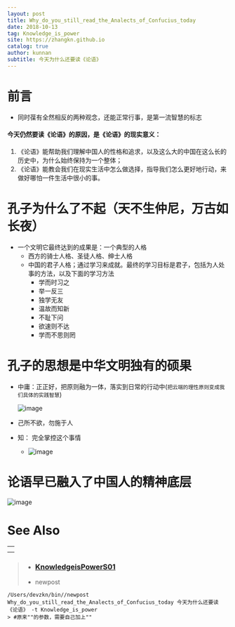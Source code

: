 ```yaml
---
layout: post
title: Why_do_you_still_read_the_Analects_of_Confucius_today
date: 2018-10-13
tag: Knowledge_is_power
site: https://zhangkn.github.io
catalog: true
author: kunnan
subtitle: 今天为什么还要读《论语》
---
```




# 前言



* 同时葆有全然相反的两种观念，还能正常行事，是第一流智慧的标志

#### 今天仍然要读《论语》的原因，是《论语》的现实意义：



1. 《论语》能帮助我们理解中国人的性格和追求，以及这么大的中国在这么长的历史中，为什么始终保持为一个整体；
2. 《论语》能教会我们在现实生活中怎么做选择，指导我们怎么更好地行动，来做好哪怕一件生活中很小的事。







# 孔子为什么了不起（天不生仲尼，万古如长夜）







* 一个文明它最终达到的成果是：一个典型的人格
  * 西方的骑士人格、圣徒人格、绅士人格
  * 中国的君子人格；通过学习来成就。最终的学习目标是君子，包括为人处事的方法，以及下面的学习方法
    * 学而时习之
    * 举一反三
    * 独学无友
    * 温故而知新
    * 不耻下问
    * 欲速则不达
    * 学而不思则罔





# 孔子的思想是中华文明独有的硕果



* 中庸：正正好，把原则融为一体，落实到日常的行动中(`把云端的理性原则变成我们具体的实践智慧`)

  ![image](https://wx4.sinaimg.cn/large/006tBeITgy1fw6pif50qtj31jk0v9u0x.jpg)

* 己所不欲，勿施于人

* 知： 完全掌控这个事情

  * ![image](https://wx4.sinaimg.cn/large/006tBeITgy1fw6pfgdhhgj31jk0v9qv5.jpg)









# 论语早已融入了中国人的精神底层







![image](https://ws1.sinaimg.cn/large/006tBeITgy1fw7oq30smoj31jk0v9u0x.jpg)











# 









# See Also 













|      |
| ---- |
|      |
|      |

>* ### [KnowledgeisPowerS01](https://github.com/zhangkn/KnowledgeisPowerS01)
>
>* newpost 
>
```
/Users/devzkn/bin//newpost Why_do_you_still_read_the_Analects_of_Confucius_today 今天为什么还要读《论语》 -t Knowledge_is_power
> #原来""的参数，需要自己加上""
```

